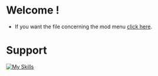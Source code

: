 # Welcome !

- If you want the file concerning the mod menu [click here](https://github.com/crack-security-certif/CLICK-HERE.md).

# Support
[![My Skills](https://skillicons.dev/icons?i=discord)](https://discord.gg/rPqyfV7kTp)

